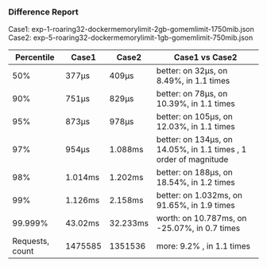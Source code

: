 ### Difference Report
Case1: exp-1-roaring32-dockermemorylimit-2gb-gomemlimit-1750mib.json
Case2: exp-5-roaring32-dockermemorylimit-1gb-gomemlimit-750mib.json

|Percentile|Case1|Case2|Case1 vs Case2|
|---|---|---|---|
|50%|377µs|409µs|better: on 32µs, on 8.49%, in 1.1 times |
|90%|751µs|829µs|better: on 78µs, on 10.39%, in 1.1 times |
|95%|873µs|978µs|better: on 105µs, on 12.03%, in 1.1 times |
|97%|954µs|1.088ms|better: on 134µs, on 14.05%, in 1.1 times , 1 order of magnitude|
|98%|1.014ms|1.202ms|better: on 188µs, on 18.54%, in 1.2 times |
|99%|1.126ms|2.158ms|better: on 1.032ms, on 91.65%, in 1.9 times |
|99.999%|43.02ms|32.233ms|worth: on 10.787ms, on -25.07%, in 0.7 times |
|Requests, count|1475585|1351536|more: 9.2% , in 1.1 times |
